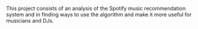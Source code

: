 This project consists of an analysis of the Spotify music recommendation system and in finding ways to use the algorithm and make it more useful for musicians and DJs.
